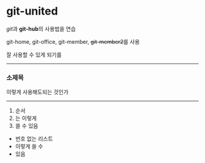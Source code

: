 # git-united
*git*과 **git-hub**의 사용법을 연습

git-home, git-office, git-member, ~~git-member2~~를 사용

잘 사용할 수 있게 되기를

---

### 소제목

이렇게 사용해도되는 것인가

***

1. 순서
2. 는 이렇게
3. 쓸 수 있음

- 번호 없는 리스트
- 이렇게 쓸 수
- 있음
